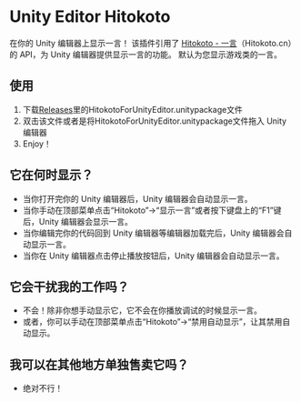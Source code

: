 # Unity Editor Hitokoto
在你的 Unity 编辑器上显示一言！
该插件引用了 <a href="https://hitokoto.cn" target="_blank">Hitokoto - 一言</a>（Hitokoto.cn）的 API，为 Unity 编辑器提供显示一言的功能。
默认为您显示游戏类的一言。

## 使用
1. 下载[Releases](https://github.com/Sonic853/Unity-Editor-Hitokoto/releases)里的HitokotoForUnityEditor.unitypackage文件
2. 双击该文件或者是将HitokotoForUnityEditor.unitypackage文件拖入 Unity 编辑器
3. Enjoy！

## 它在何时显示？
* 当你打开完你的 Unity 编辑器后，Unity 编辑器会自动显示一言。
* 当你手动在顶部菜单点击“Hitokoto”→“显示一言”或者按下键盘上的“F1”键后，Unity 编辑器会显示一言。
* 当你编辑完你的代码回到 Unity 编辑器等编辑器加载完后，Unity 编辑器会自动显示一言。
* 当你在 Unity 编辑器点击停止播放按钮后，Unity 编辑器会自动显示一言。

## 它会干扰我的工作吗？
* 不会！除非你想手动显示它，它不会在你播放调试的时候显示一言。
* 或者，你可以手动在顶部菜单点击“Hitokoto”→“禁用自动显示”，让其禁用自动显示。

## 我可以在其他地方单独售卖它吗？
* 绝对不行！
